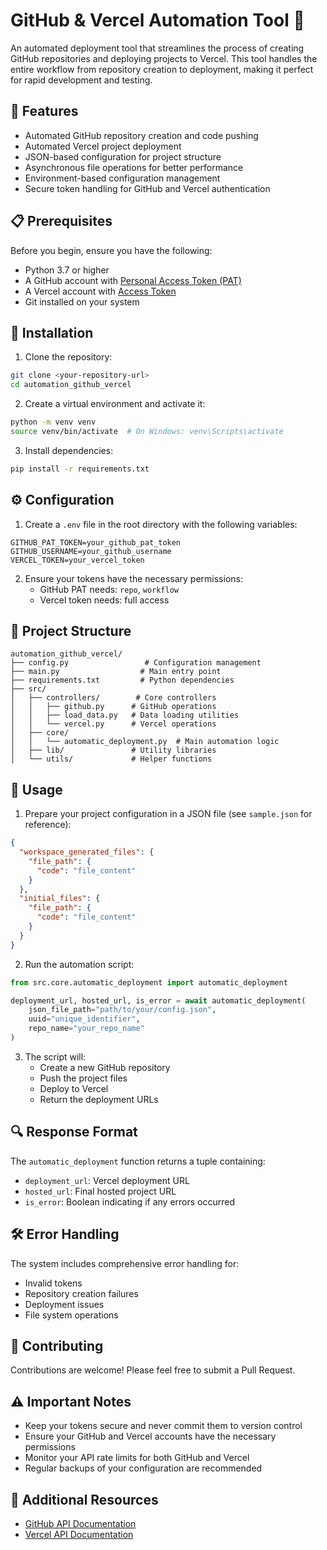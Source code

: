 # GitHub & Vercel Automation Tool 🚀

An automated deployment tool that streamlines the process of creating GitHub repositories and deploying projects to Vercel. This tool handles the entire workflow from repository creation to deployment, making it perfect for rapid development and testing.

## 🌟 Features

- Automated GitHub repository creation and code pushing
- Automated Vercel project deployment
- JSON-based configuration for project structure
- Asynchronous file operations for better performance
- Environment-based configuration management
- Secure token handling for GitHub and Vercel authentication

## 📋 Prerequisites

Before you begin, ensure you have the following:

- Python 3.7 or higher
- A GitHub account with [Personal Access Token (PAT)](https://github.com/settings/tokens)
- A Vercel account with [Access Token](https://vercel.com/account/tokens)
- Git installed on your system

## 🔧 Installation

1. Clone the repository:

```bash
git clone <your-repository-url>
cd automation_github_vercel
```

2. Create a virtual environment and activate it:

```bash
python -m venv venv
source venv/bin/activate  # On Windows: venv\Scripts\activate
```

3. Install dependencies:

```bash
pip install -r requirements.txt
```

## ⚙️ Configuration

1. Create a `.env` file in the root directory with the following variables:

```env
GITHUB_PAT_TOKEN=your_github_pat_token
GITHUB_USERNAME=your_github_username
VERCEL_TOKEN=your_vercel_token
```

2. Ensure your tokens have the necessary permissions:
   - GitHub PAT needs: `repo`, `workflow`
   - Vercel token needs: full access

## 📝 Project Structure

```
automation_github_vercel/
├── config.py                 # Configuration management
├── main.py                  # Main entry point
├── requirements.txt         # Python dependencies
├── src/
│   ├── controllers/        # Core controllers
│   │   ├── github.py      # GitHub operations
│   │   ├── load_data.py   # Data loading utilities
│   │   └── vercel.py      # Vercel operations
│   ├── core/
│   │   └── automatic_deployment.py  # Main automation logic
│   ├── lib/               # Utility libraries
│   └── utils/             # Helper functions
```

## 🚀 Usage

1. Prepare your project configuration in a JSON file (see `sample.json` for reference):

```json
{
  "workspace_generated_files": {
    "file_path": {
      "code": "file_content"
    }
  },
  "initial_files": {
    "file_path": {
      "code": "file_content"
    }
  }
}
```

2. Run the automation script:

```python
from src.core.automatic_deployment import automatic_deployment

deployment_url, hosted_url, is_error = await automatic_deployment(
    json_file_path="path/to/your/config.json",
    uuid="unique_identifier",
    repo_name="your_repo_name"
)
```

3. The script will:
   - Create a new GitHub repository
   - Push the project files
   - Deploy to Vercel
   - Return the deployment URLs

## 🔍 Response Format

The `automatic_deployment` function returns a tuple containing:

- `deployment_url`: Vercel deployment URL
- `hosted_url`: Final hosted project URL
- `is_error`: Boolean indicating if any errors occurred

## 🛠️ Error Handling

The system includes comprehensive error handling for:

- Invalid tokens
- Repository creation failures
- Deployment issues
- File system operations

## 🤝 Contributing

Contributions are welcome! Please feel free to submit a Pull Request.


## ⚠️ Important Notes

- Keep your tokens secure and never commit them to version control
- Ensure your GitHub and Vercel accounts have the necessary permissions
- Monitor your API rate limits for both GitHub and Vercel
- Regular backups of your configuration are recommended

## 🔗 Additional Resources
- [GitHub API Documentation](https://docs.github.com/en/rest)
- [Vercel API Documentation](https://vercel.com/docs/api)
